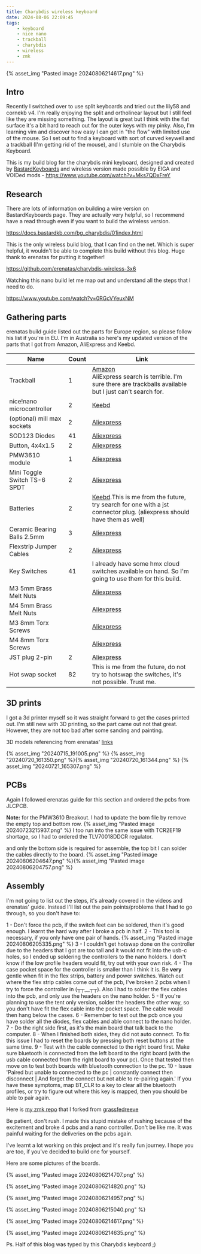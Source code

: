 ```yaml
---
title: Charybdis wireless keyboard
date: 2024-08-06 22:09:45
tags:
    - keyboard
    - nice nano
    - trackball
    - charybdis
    - wireless
    - zmk
---
```


{% asset_img "Pasted image 20240806214617.png" %}

## Intro

Recently I switched over to use split keyboards and tried out the lily58 and cornekb v4. I'm really enjoying the split and ortholinear layout but I still feel like they are missing something. The layout is great but I think with the flat surface it's a bit hard to reach out for the outer keys with my pinky. Also, I'm learning vim and discover how easy I can get in "the flow" with limited use of the mouse. So I set out to find a keyboard with sort of curved keywell and a trackball (I'm getting rid of the mouse), and I stumble on the Charybdis Keyboard.

This is my build blog for the charybdis mini keyboard, designed and created by [BastardKeyboards](https://bastardkb.com/) and wireless version made possible by EIGA and VOIDed mods - https://www.youtube.com/watch?v=Mks7QDxFreY

## Research

There are lots of information on building a wire version on BastardKeyboards page. They are actually very helpful, so I recommend have a read through even if you want to build the wireless version.

https://docs.bastardkb.com/bg_charybdis/01index.html

This is the only wireless build blog, that I can find on the net. Which is super helpful, it wouldn't be able to complete this build without this blog. Huge thank to erenatas for putting it together!

https://github.com/erenatas/charybdis-wireless-3x6

Watching this nano build let me map out and understand all the steps that I need to do.

https://www.youtube.com/watch?v=0RGcVYeuxNM

## Gathering parts

erenatas build guide listed out the parts for Europe region, so please follow his list if you're in EU.
I'm in Australia so here's my updated version of the parts that I got from Amazon, AliExpress and Keebd.

| Name                         | Count | Link                                                                                                                                                                                                                                                                      |
| ---------------------------- | ----- | ------------------------------------------------------------------------------------------------------------------------------------------------------------------------------------------------------------------------------------------------------------------------- |
| Trackball                    | 1     | [Amazon](https://eu.perixx.com/collections/accessory/products/18010)<br>AliExpress search is terrible. I'm sure there are trackballs available but I just can't search for.                                                                                               |
| nice!nano microcontroller    | 2     | [Keebd](https://keebd.com/products/nice-nano)                                                                                                                                                                                                                             |
| (optional) mill max sockets  | 2     | [Aliexpress](https://www.aliexpress.com/item/1005003640435116.html?spm=a2g0o.order_list.order_list_main.23.35f71802qHGVvr)                                                                                                                                                |
| SOD123 Diodes                | 41    | [Aliexpress](https://www.aliexpress.com/item/1005004629414782.html?spm=a2g0o.order_list.order_list_main.11.35f71802qHGVvr)                                                                                                                                                |
| Button, 4x4x1.5              | 2     | [Aliexpress](https://www.aliexpress.com/item/4001046134819.html?spm=a2g0o.order_list.order_list_main.17.35f71802qHGVvr)                                                                                                                                                   |
| PMW3610 module               | 1     | [Aliexpress](https://www.aliexpress.com/item/1005007234894270.html?spm=a2g0o.order_list.order_list_main.47.35f71802qHGVvr)                                                                                                                                                |
| Mini Toggle Switch TS-6 SPDT | 2     | [Aliexpress](https://www.aliexpress.com/item/1005003684819561.html)                                                                                                                                                                                                       |
| Batteries                    | 2     | [Keebd](https://keebd.com/products/351230-3-7v-120mah-lipo-battery?ref=assortion&page=product&pid=7253225668760&oid=26eaca16-0b75-4ae3-a0da-f631f9f3d88d).This is me from the future, try search for one with a jst connector plug. (aliexpress should have them as well) |
| Ceramic Bearing Balls 2.5mm  | 3     | [Aliexpress](https://www.aliexpress.com/item/1005004239319689.html)                                                                                                                                                                                                       |
| Flexstrip Jumper Cables      | 2     | [Aliexpress](https://www.aliexpress.com/item/1005003498734969.html)                                                                                                                                                                                                       |
| Key Switches                 | 41    | I already have some hmx cloud switches available on hand. So I'm going to use them for this build.                                                                                                                                                                        |
| M3 5mm Brass Melt Nuts       |       | [Aliexpress](https://www.aliexpress.com/item/1005003582355741.html)                                                                                                                                                                                                       |
| M4 5mm Brass Melt Nuts       |       | [Aliexpress](https://www.aliexpress.com/item/1005003582355741.html)                                                                                                                                                                                                       |
| M3 8mm Torx Screws           |       | [Aliexpress](https://www.aliexpress.com/item/1005006115217679.html)                                                                                                                                                                                                       |
| M4 8mm Torx Screws           |       | [Aliexpress](https://www.aliexpress.com/item/1005006115217679.html)                                                                                                                                                                                                       |
| JST plug 2-pin               | 2     | [Aliexpress](https://www.aliexpress.com/item/4001293471589.html?spm=a2g0o.order_list.order_list_main.65.35f71802qHGVvr)                                                                                                                                                   |
| Hot swap socket              | 82    | This is me from the future, do not try to hotswap the switches, it's not possible. Trust me.                                                                                                                                                                              |

## 3D prints

I got a 3d printer myself so it was straight forward to get the cases printed out. I'm still new with 3D printing, so the part came out not that great. However, they are not too bad after some sanding and painting.

3D models referencing from erenatas' [links](https://www.aliexpress.com/item/1005002504454916.html?spm=a2g0o.order_list.order_list_main.4.35f71802qHGVvr)

{% asset_img "20240715_191005.png" %}
{% asset_img "20240720_161350.png" %}{% asset_img "20240720_161344.png" %}
{% asset_img "20240721_165307.png" %}

## PCBs

Again I followed erenatas guide for this section and ordered the pcbs from JLCPCB.

**Note:** for the PMW3610 Breakout.
I had to update the bom file by remove the empty top and bottom row.
{% asset_img "Pasted image 20240723215937.png" %}
I too run into the same issue with TCR2EF19 shortage, so I had to ordered the TLV70018DDCR regulator.

and only the bottom side is required for assemble, the top bit I can solder the cables directly to the board.
{% asset_img "Pasted image 20240806204647.png" %}{% asset_img "Pasted image 20240806204757.png" %}

## Assembly

I'm not going to list out the steps, it's already covered in the videos and erenatas' guide. Instead I'll list out the pain points/problems that I had to go through, so you don't have to:

1 - Don't force the pcb, if the switch feet can be soldered, then it's good enough. I learnt the hard way after I broke a pcb in half.
2 - This tool is necessary, if you only have one pair of hands.
{% asset_img "Pasted image 20240806205335.png" %}
3 - I couldn't get hotswap done on the controller due to the headers that I got are too tall and it would not fit into the usb-c holes, so I ended up soldering the controllers to the nano holders. I don't know if the low profile headers would fit, try out with your own risk.
4 - The case pocket space for the controller is smaller than I think it is. Be **very** gentle when fit in the flex strips, battery and power switches. Watch out where the flex strip cables come out of the pcb, I've broken 2 pcbs when I try to force the controller in (┬┬﹏┬┬). Also I had to solder the flex cables into the pcb, and only use the headers on the nano holder.
5 - If you're planning to use the tent only version, solder the headers the other way, so you don't have fit the flex cable into the pocket space. The cable would then hang below the cases.
6 - Remember to test out the pcb once you have solder all the diodes, flex cables and able connect to the nano holder.
7 - Do the right side first, as it's the main board that talk back to the computer.
8 - When I finished both sides, they did not auto connect. To fix this issue I had to reset the boards by pressing both reset buttons at the same time.
9 - Test with the cable connected to the right board first. Make sure bluetooth is connected from the left board to the right board (with the usb cable connected from the right board to your pc). Once that tested then move on to test both boards with bluetooth connection to the pc.
10 - Issue 'Paired but unable to connected to the pc | constantly connect then disconnect | And forget the connect but not able to re-pairing again.' If you have these symptoms, map BT_CLR to a key to clear all the bluetooth profiles, or try to figure out where this key is mapped, then you should be able to pair again.

Here is [my zmk repo](https://github.com/tduong10101/Charybdis-ZMK-Config) that I forked from [grassfedreeve](https://github.com/grassfedreeve)

Be patient, don't rush. I made this stupid mistake of rushing because of the excitement and broke 4 pcbs and a nano controller. Don't be like me. It was painful waiting for the deliveries on the pcbs again.

I've learnt a lot working on this project and it's really fun journey. I hope you are too, if you've decided to build one for yourself.

Here are some pictures of the boards.

{% asset_img "Pasted image 20240806214707.png" %}

{% asset_img "Pasted image 20240806214820.png" %}

{% asset_img "Pasted image 20240806214957.png" %}

{% asset_img "Pasted image 20240806215040.png" %}

{% asset_img "Pasted image 20240806214617.png" %}

{% asset_img "Pasted image 20240806214635.png" %}

Ps. Half of this blog was typed by this Charybdis keyboard ;)

